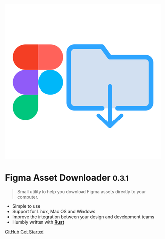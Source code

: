 ![logo](img/logo.svg)

# Figma Asset Downloader <small>0.3.1</small>

> Small utility to help you download Figma assets directly to your computer.

- Simple to use
- Support for Linux, Mac OS and Windows
- Improve the integration between your design and development teams
- Humbly written with **[Rust](https://rust-lang.org)**

[GitHub](https://github.com/robertohuertasm/figma-asset-downloader/)
[Get Started](#home)
